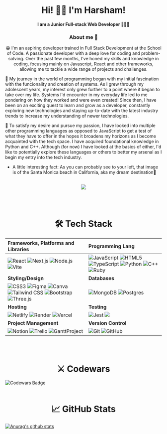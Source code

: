 <h1 align="center">    Hi! 👋🏼   I'm Harsham!  </h1>
<h4 align="center" >   I am a Junior Full-stack Web Developer 👨🏽‍💻 </h4>
<h3 align="center">  About me 🚀   </h3>
<p align="center" > 😁 I'm an aspiring developer trained in Full Stack Development at the School of Code. A passionate developer with a deep love for coding and problem-solving. Over the past few months, I've honed my skills and knowledge in coding, focusing mainly on Javascript, React and other frameworks, allowing me to tackle a wide range of projects and challenges.

🚀 My journey in the world of programming began with my initial fascination with the funcionality and creation of systems. As I grew through my adolescent years, my interest only grew further to a point where it began to take over my life. Systems I'd encounter in my everyday life led to me pondering on how they worked and were even created! Since then, I have been on an exciting quest to learn and grow as a developer, constantly exploring new technologies and staying up-to-date with the latest industry trends to increase my understanding of newer technologies.

🤔 To satisfy my desire and pursue my passion, I have looked into multiple other programming languages as opposed to JavaScript to get a test of what they have to offer in the hopes it broadens my horizons as I become acquainted with the tech space. I have acquired foundational knowledge in Python and C++. Although (for now) I have looked at the basics of either, I'd like to potentially explore these languages or others to better my arsenal as I begin my entry into the tech industry.

- A little interesting fact: As you can probably see to your left, that image is of the Santa Monica beach in California, aka my dream destination🤩
</p>
<br>

<div align="center"> 
  <a href="https://www.linkedin.com/in/h4rsham/" target="_blank"><img src="https://img.shields.io/badge/-LinkedIn-%230077B5?style=for-the-badge&logo=linkedin&logoColor=white" target="_blank"></a> 
 </div>
<br><br>

<br>

<h1 align="center">🛠 Tech Stack</h1>
<div align="center">

| **Frameworks, Platforms and Libraries**  | Programming Lang |
| :--- | :--- |
| <img src="https://img.shields.io/badge/react-%2320232a.svg?style=for-the-badge&logo=react&logoColor=%2361DAFB" alt="React"> <img src="https://img.shields.io/badge/Next-black?style=for-the-badge&logo=next.js&logoColor=white" alt="Next.js"> <img   src="https://img.shields.io/badge/node.js-6DA55F?style=for-the-badge&logo=node.js&logoColor=white" alt="Node.js"> <img src="https://img.shields.io/badge/vite-%23007ACC.svg?style=for-the-badge&logo=vite&logoColor=white" alt="Vite"> |   <img src="https://img.shields.io/badge/javascript-%23323330.svg?style=for-the-badge&logo=javascript&logoColor=%23F7DF1E" alt="JavaScript"> <img src="https://img.shields.io/badge/html5-%23E34F26.svg?style=for-the-badge&logo=html5&logoColor=white" alt="HTML5"> <img src="https://img.shields.io/badge/typescript-%23007ACC.svg?style=for-the-badge&logo=typescript&logoColor=white" alt="TypeScript"> <img     src="https://img.shields.io/badge/-Python-%23F7D839?style=for-the-badge&logo=python&logoColor=white" alt="Python"> <img     src="https://img.shields.io/badge/-C%2B%2B-%2300599C?style=for-the-badge&logo=c%2B%2B&logoColor=white" alt="C++"> <img   src="https://img.shields.io/badge/-Ruby-%23CC342D?style=for-the-badge&logo=ruby&logoColor=white" alt="Ruby">
| **Styling/Design** | **Databases** |
| <img src="https://img.shields.io/badge/css3-%231572B6.svg?style=for-the-badge&logo=css3&logoColor=white" alt="CSS3"> <img src="https://img.shields.io/badge/figma-%23F24E1E.svg?style=for-the-badge&logo=figma&logoColor=white" alt="Figma"> <img src="https://img.shields.io/badge/Canva-%2300C4CC.svg?style=for-the-badge&logo=Canva&logoColor=white" alt="Canva"> <img src="https://img.shields.io/badge/tailwindcss-%2338B2AC.svg?style=for-the-badge&logo=tailwind-css&logoColor=white" alt="Tailwind CSS"> <img src="https://img.shields.io/badge/bootstrap-%23563D7C.svg?style=for-the-badge&logo=bootstrap&logoColor=white" alt="Bootstrap"> <img src="https://img.shields.io/badge/three.js-%230D47A1.svg?style=for-the-badge&logo=three.js&logoColor=white" alt="Three.js"> |   <img src="https://img.shields.io/badge/MongoDB-%234ea94b.svg?style=for-the-badge&logo=mongodb&logoColor=white" alt="MongoDB">   <img src="https://img.shields.io/badge/postgres-%23316192.svg?style=for-the-badge&logo=postgresql&logoColor=white" alt="Postgres">|
| **Hosting** | **Testing**|
|   <img src="https://img.shields.io/badge/netlify-%23000000.svg?style=for-the-badge&logo=netlify&logoColor=#00C7B7" alt="Netlify"> <img src="https://img.shields.io/badge/Render-%46E3B7.svg?style=for-the-badge&logo=render&logoColor=white" alt="Render"> <img src="https://img.shields.io/badge/-Vercel-black?style=for-the-badge&logo=vercel&logoColor=white" alt="Vercel"> |  <img       src="https://img.shields.io/badge/-jest-%23C21325?style=for-the-badge&logo=jest&logoColor=white" alt="Jest"> <img         src="https://img.shields.io/badge/-TestingLibrary-%23E33332?style=for-the-badge&logo=testing-library&logoColor=white"> |
| **Project Management** | **Version Control**|
|  <img src="https://img.shields.io/badge/Notion-000000?style=for-the-badge&logo=notion&logoColor=white" alt="Notion"> <img src="https://img.shields.io/badge/Trello-%23026AA7.svg?style=for-the-badge&logo=Trello&logoColor=white" alt="Trello"> <img   src="https://img.shields.io/badge/-GanttProject-%23333333?style=for-the-badge&logo=ganttproject&logoColor=white" alt="GanttProject"> | <img src="https://img.shields.io/badge/Git-F05032.svg?style=for-the-badge&logo=Git&logoColor=white" alt="Git" alt="Git"> <img src="https://img.shields.io/badge/github-%23121011.svg?style=for-the-badge&logo=github&logoColor=white" alt="GitHub">|
     
</div>


<br><br>


<h1 align="center">⚔️ Codewars</h1>

![Codewars Badge](https://github.r2v.ch/codewars?user=h4rsham&stroke=blue)
<br>
<br>

<h1 align="center">📈 GitHub Stats</h1>

[![Anurag's github stats](https://github-readme-stats.vercel.app/api?username=h4rsham)](https://github.com/h4rsham)

<br>
<br>
<br>

<!--
**h4rsham/h4rsham** is a ✨ _special_ ✨ repository because its `README.md` (this file) appears on your GitHub profile.

Here are some ideas to get you started:

- 🔭 I’m currently working on ...
- 🌱 I’m currently learning ...
- 👯 I’m looking to collaborate on ...
- 🤔 I’m looking for help with ...
- 💬 Ask me about ...
- 📫 How to reach me: ...
- 😄 Pronouns: ...
- ⚡ Fun fact: ...
-->
